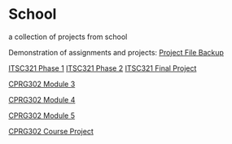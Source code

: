 # School
a collection of projects from school

Demonstration of assignments and projects:
  <a href="https://youtu.be/ss6qtMmECGk">Project File Backup</a> 
  
  <a href="https://youtu.be/dPn_x3od1hQ">ITSC321 Phase 1</a> 
  <a href="https://youtu.be/uzKpfDb2ZkU">ITSC321 Phase 2</a>
  <a href="https://youtu.be/EBaLh1cfohM">ITSC321 Final Project</a> 


  <a href="https://htmlpreview.github.io/?https://github.com/al055/School/blob/main/CPRG302/module3.html">CPRG302 Module 3</a> 
  
  <a href="https://htmlpreview.github.io/?https://github.com/al055/School/blob/main/CPRG302/module4.html">CPRG302 Module 4</a> 

  <a href="https://htmlpreview.github.io/?https://github.com/al055/School/blob/main/CPRG302/Amy%20Leung%20-%20Module%205/module5.html">CPRG302 Module 5</a> 
  
  <a href="https://htmlpreview.github.io/?https://github.com/al055/School/blob/main/CPRG302/project%20-%20docs/index.html">CPRG302 Course Project</a> 
 

